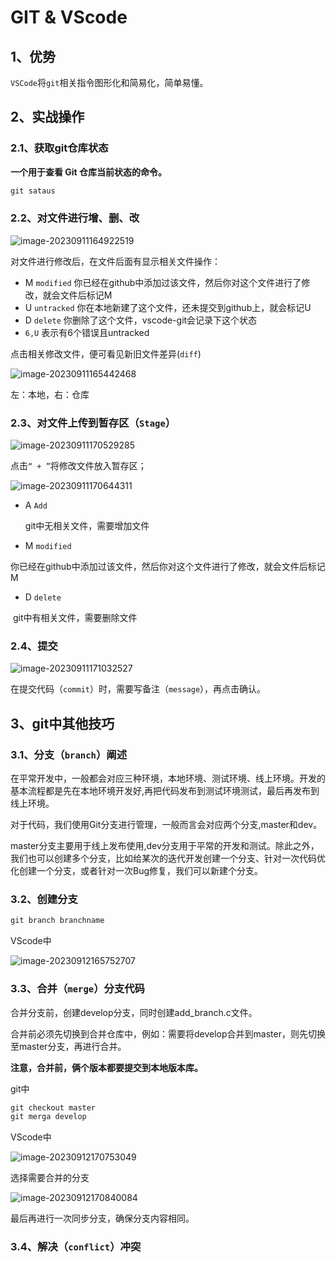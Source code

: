 # GIT & VScode

## 1、优势

`VSCode`将`git`相关指令图形化和简易化，简单易懂。

## 2、实战操作

### 2.1、获取git仓库状态

**一个用于查看 Git 仓库当前状态的命令。**

```c
git sataus
```

### 2.2、对文件进行增、删、改

![image-20230911164922519](../images/image-20230911164922519.png)

对文件进行修改后，在文件后面有显示相关文件操作：

- M `modified`
  你已经在github中添加过该文件，然后你对这个文件进行了修改，就会文件后标记M
- U `untracked`
  你在本地新建了这个文件，还未提交到github上，就会标记U
- D `delete`
  你删除了这个文件，vscode-git会记录下这个状态
- `6,U`
  表示有6个错误且untracked

点击相关修改文件，便可看见新旧文件差异(`diff`)

![image-20230911165442468](../images/image-20230911165442468.png)

左：本地，右：仓库

### 2.3、对文件上传到暂存区（`Stage`）

![image-20230911170529285](../images/image-20230911170529285.png)

点击`“ + ”`将修改文件放入暂存区；

![image-20230911170644311](../images/image-20230911170644311.png)

- A `Add`

  git中无相关文件，需要增加文件

- M `modified`

​		你已经在github中添加过该文件，然后你对这个文件进行了修改，就会文件后标记M

- D `delete`

​		git中有相关文件，需要删除文件

### 2.4、提交

![image-20230911171032527](../images/image-20230911171032527.png)

在提交代码（`commit`）时，需要写备注（`message`），再点击确认。

## 3、git中其他技巧

### 3.1、分支（`branch`）阐述

在平常开发中，一般都会对应三种环境，本地环境、测试环境、线上环境。开发的基本流程都是先在本地环境开发好,再把代码发布到测试环境测试，最后再发布到线上环境。

对于代码，我们使用Git分支进行管理，一般而言会对应两个分支,master和dev。

master分支主要用于线上发布使用,dev分支用于平常的开发和测试。除此之外，我们也可以创建多个分支，比如给某次的迭代开发创建一个分支、针对一次代码优化创建一个分支，或者针对一次Bug修复，我们可以新建个分支。

### 3.2、创建分支

```c
git branch branchname
```

VScode中

![image-20230912165752707](../images/image-20230912165752707.png)

### 3.3、合并（`merge`）分支代码

合并分支前，创建develop分支，同时创建add_branch.c文件。

合并前必须先切换到合并仓库中，例如：需要将develop合并到master，则先切换至master分支，再进行合并。

**注意，合并前，俩个版本都要提交到本地版本库。**

git中

```c
git checkout master
git merga develop
```

VScode中

![image-20230912170753049](../images/image-20230912170753049.png)

选择需要合并的分支

![image-20230912170840084](../images/image-20230912170840084.png)

最后再进行一次同步分支，确保分支内容相同。

### 3.4、解决（`conflict`）冲突


